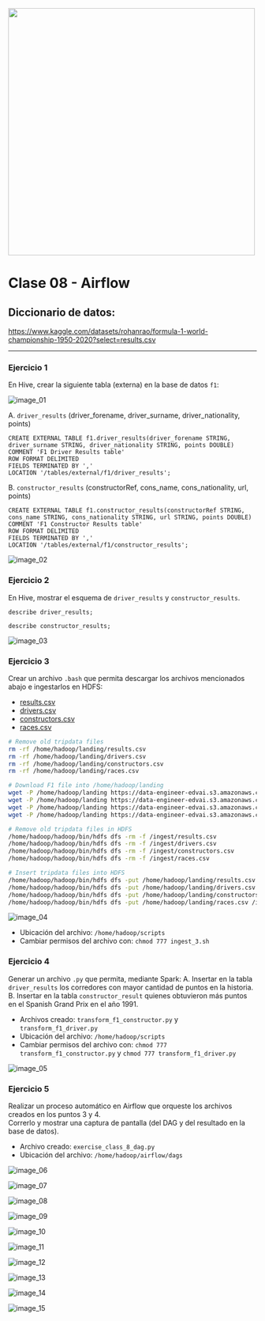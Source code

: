 <img src="https://i.ibb.co/5RM26Cw/LOGO-COLOR2.png" width="500px">

Clase 08 - Airflow
==================

## Diccionario de datos:

https://www.kaggle.com/datasets/rohanrao/formula-1-world-championship-1950-2020?select=results.csv

---

### Ejercicio 1

En Hive, crear la siguiente tabla (externa) en la base de datos `f1`:

![image_01](./img/img01.png)

A. `driver_results` (driver_forename, driver_surname, driver_nationality, points)

```
CREATE EXTERNAL TABLE f1.driver_results(driver_forename STRING, driver_surname STRING, driver_nationality STRING, points DOUBLE)
COMMENT 'F1 Driver Results table'
ROW FORMAT DELIMITED
FIELDS TERMINATED BY ','
LOCATION '/tables/external/f1/driver_results';
```

B. `constructor_results` (constructorRef, cons_name, cons_nationality, url, points)

```
CREATE EXTERNAL TABLE f1.constructor_results(constructorRef STRING, cons_name STRING, cons_nationality STRING, url STRING, points DOUBLE)
COMMENT 'F1 Constructor Results table'
ROW FORMAT DELIMITED
FIELDS TERMINATED BY ','
LOCATION '/tables/external/f1/constructor_results';
```

![image_02](./img/img02.png)


### Ejercicio 2

En Hive, mostrar el esquema de `driver_results` y `constructor_results`.

```
describe driver_results;

describe constructor_results;
```

![image_03](./img/img03.png)


### Ejercicio 3

Crear un archivo `.bash` que permita descargar los archivos mencionados abajo e ingestarlos en HDFS:
* [results.csv](https://data-engineer-edvai.s3.amazonaws.com/f1/results.csv)
* [drivers.csv](https://data-engineer-edvai.s3.amazonaws.com/f1/drivers.csv)
* [constructors.csv](https://data-engineer-edvai.s3.amazonaws.com/f1/constructors.csv)
* [races.csv](https://data-engineer-edvai.s3.amazonaws.com/f1/races.csv)

```bash
# Remove old tripdata files
rm -rf /home/hadoop/landing/results.csv
rm -rf /home/hadoop/landing/drivers.csv
rm -rf /home/hadoop/landing/constructors.csv
rm -rf /home/hadoop/landing/races.csv

# Download F1 file into /home/hadoop/landing
wget -P /home/hadoop/landing https://data-engineer-edvai.s3.amazonaws.com/f1/results.csv
wget -P /home/hadoop/landing https://data-engineer-edvai.s3.amazonaws.com/f1/drivers.csv
wget -P /home/hadoop/landing https://data-engineer-edvai.s3.amazonaws.com/f1/constructors.csv
wget -P /home/hadoop/landing https://data-engineer-edvai.s3.amazonaws.com/f1/races.csv

# Remove old tripdata files in HDFS
/home/hadoop/hadoop/bin/hdfs dfs -rm -f /ingest/results.csv
/home/hadoop/hadoop/bin/hdfs dfs -rm -f /ingest/drivers.csv
/home/hadoop/hadoop/bin/hdfs dfs -rm -f /ingest/constructors.csv
/home/hadoop/hadoop/bin/hdfs dfs -rm -f /ingest/races.csv

# Insert tripdata files into HDFS
/home/hadoop/hadoop/bin/hdfs dfs -put /home/hadoop/landing/results.csv /ingest
/home/hadoop/hadoop/bin/hdfs dfs -put /home/hadoop/landing/drivers.csv /ingest
/home/hadoop/hadoop/bin/hdfs dfs -put /home/hadoop/landing/constructors.csv /ingest
/home/hadoop/hadoop/bin/hdfs dfs -put /home/hadoop/landing/races.csv /ingest
```

![image_04](./img/img04.png)

* Ubicación del archivo: `/home/hadoop/scripts`
* Cambiar permisos del archivo con: `chmod 777 ingest_3.sh`


### Ejercicio 4

Generar un archivo `.py` que permita, mediante Spark:
A. Insertar en la tabla `driver_results` los corredores con mayor cantidad de puntos en la historia.
B. Insertar en la tabla `constructor_result` quienes obtuvieron más puntos en el Spanish Grand Prix en el año 1991.

* Archivos creado: `transform_f1_constructor.py` y `transform_f1_driver.py`
* Ubicación del archivo: `/home/hadoop/scripts`
* Cambiar permisos del archivo con: `chmod 777 transform_f1_constructor.py` y `chmod 777 transform_f1_driver.py`

![image_05](./img/img05.png)

### Ejercicio 5

Realizar un proceso automático en Airflow que orqueste los archivos creados en los puntos 3 y 4.  
Correrlo y mostrar una captura de pantalla (del DAG y del resultado en la base de datos).

* Archivo creado: `exercise_class_8_dag.py`
* Ubicación del archivo: `/home/hadoop/airflow/dags`

![image_06](./img/img06.png)

![image_07](./img/img07.png)

![image_08](./img/img08.png)

![image_09](./img/img09.png)

![image_10](./img/img10.png)

![image_11](./img/img11.png)

![image_12](./img/img12.png)

![image_13](./img/img13.png)

![image_14](./img/img14.png)

![image_15](./img/img15.png)
